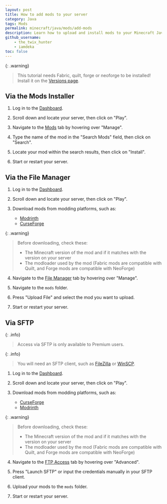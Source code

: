 ```yaml
---
layout: post
title: How to add mods to your server
category: Java
tags: Mods
permalink: minecraft/java/mods/add-mods
description: Learn how to upload and install mods to your Minecraft Java server.
github_username:
    - the_twix_hunter
    - iamdeka
toc: false
---
```


{: .warning}
> This tutorial needs Fabric, quilt, forge or neoforge to be installed!
> Install it on the [Versions page](https://client.falixnodes.net/server/versions).

## Via the Mods Installer

1. Log in to the [Dashboard](https://client.falixnodes.net/).

2. Scroll down and locate your server, then click on "Play".

3. Navigate to the [Mods](https://client.falixnodes.net/server/mods) tab by hovering over "Manage".

4. Type the name of the mod in the "Search Mods" field, then click on "Search".

5. Locate your mod within the search results, then click on "Install".

6. Start or restart your server.

## Via the File Manager

1. Log in to the [Dashboard](https://client.falixnodes.net/).

2. Scroll down and locate your server, then click on "Play".

3. Download mods from modding platforms, such as:
    - [Modrinth](https://modrinth.com/mods)
    - [CurseForge](https://www.curseforge.com/minecraft/search)

{: .warning}

> Before downloading, check these:
> - The Minecraft version of the mod and if it matches with the version on your server
> - The modloader used by the mod (Fabric mods are compatible with Quilt, and Forge mods are compatible with NeoForge)

4. Navigate to the [File Manager](https://client.falixnodes.net/server/filemanager) tab by hovering over "Manage".

5. Navigate to the `mods` folder.

6. Press "Upload File" and select the mod you want to upload.

7. Start or restart your server.

## Via SFTP

{: .info}

> Access via SFTP is only available to Premium users.

{: .info}

> You will need an SFTP client, such as [FileZilla](https://filezilla-project.org/download.php?type=client) or [WinSCP](https://winscp.net/eng/download.php).

1. Log in to the [Dashboard](https://client.falixnodes.net/).

2. Scroll down and locate your server, then click on "Play".

3. Download mods from modding platforms, such as:
    - [CurseForge](https://www.curseforge.com/minecraft/search)
    - [Modrinth](https://modrinth.com/mods)

{: .warning}

> Before downloading, check these:
> - The Minecraft version of the mod and if it matches with the version on your server
> - The modloader used by the mod (Fabric mods are compatible with Quilt, and Forge mods are compatible with NeoForge)

4. Navigate to the [FTP Access](https://client.falixnodes.net/server/sftp) tab by hovering over "Advanced".

5. Press "Launch SFTP" or input the credentials manually in your SFTP client.

6. Upload your mods to the `mods` folder.

7. Start or restart your server.

